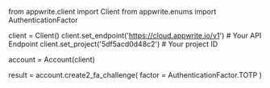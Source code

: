 from appwrite.client import Client
from appwrite.enums import AuthenticationFactor

client = Client()
client.set_endpoint('https://cloud.appwrite.io/v1') # Your API Endpoint
client.set_project('5df5acd0d48c2') # Your project ID

account = Account(client)

result = account.create2_fa_challenge(
    factor = AuthenticationFactor.TOTP
)
